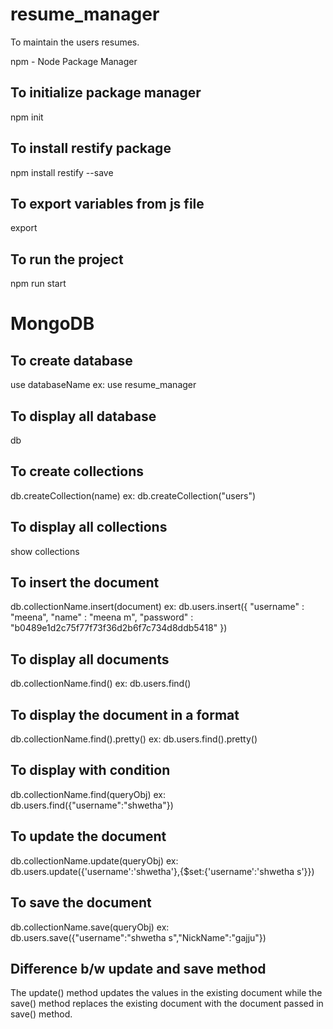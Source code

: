 # resume_manager
To maintain the users resumes.


npm - Node Package Manager

## To initialize package manager
npm init

## To install restify package
npm install restify --save

## To export variables from js file
export

## To run the project
npm run start

# MongoDB

## To create database
use databaseName
ex: use resume_manager

## To display all database
db

## To create collections
db.createCollection(name)
ex: db.createCollection("users")

## To display all collections
show collections

## To insert the document
db.collectionName.insert(document)
ex:
db.users.insert({
  "username" : "meena",
  "name" : "meena m",
  "password" : "b0489e1d2c75f77f73f36d2b6f7c734d8ddb5418"
})

## To display all documents
db.collectionName.find()
ex:
db.users.find()

## To display the document in a format
db.collectionName.find().pretty()
ex:
db.users.find().pretty()

## To display with condition
db.collectionName.find(queryObj)
ex:
db.users.find({"username":"shwetha"})

## To update the document
db.collectionName.update(queryObj)
ex:
db.users.update({'username':'shwetha'},{$set:{'username':'shwetha s'}})

## To save the document
db.collectionName.save(queryObj)
ex:
db.users.save({"username":"shwetha s","NickName":"gajju"})

## Difference b/w update and save method
The update() method updates the values in the existing document while the save() method replaces the existing document with the document passed in save() method.





